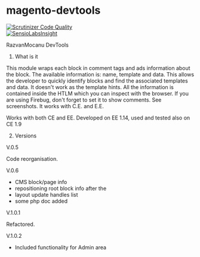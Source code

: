 magento-devtools
================

[![Scrutinizer Code Quality](https://scrutinizer-ci.com/g/razvan-mocanu/magento-devtools/badges/quality-score.png?b=master)](https://scrutinizer-ci.com/g/razvan-mocanu/magento-devtools/?branch=master)  
[![SensioLabsInsight](https://insight.sensiolabs.com/projects/5ce5a6ca-4c05-44b7-b188-ca3ef680b0de/small.png)](https://insight.sensiolabs.com/projects/5ce5a6ca-4c05-44b7-b188-ca3ef680b0de)

RazvanMocanu DevTools

1. What is it

This module wraps each block in comment tags and ads information about the block. The available information is: name, template and data. This allows the developer to quickly identify blocks and find the associated templates and data. It doesn't work as the template hints. All the information is contained inside the HTLM which you can inspect with the browser. If you are using Firebug, don't forget to set it to show comments. See screenshots. It works with C.E. and E.E.

Works with both CE and EE.
Developed on EE 1.14, used and tested also on CE 1.9

2. Versions

V.0.5

Code reorganisation.

V.0.6

- CMS block/page info
- repositioning root block info after the <!DOCTYPE HTML>
- layout update handles list
- some php doc added

V.1.0.1

Refactored.

V.1.0.2

- Included functionality for Admin area
